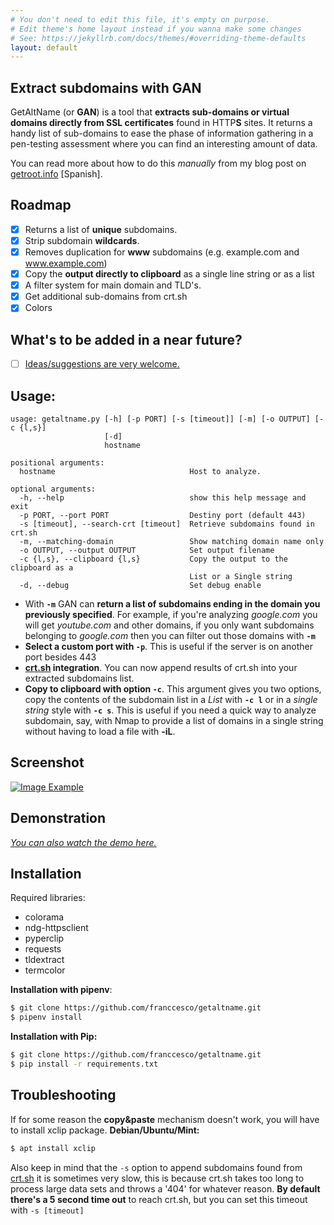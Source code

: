 ```yaml
---
# You don't need to edit this file, it's empty on purpose.
# Edit theme's home layout instead if you wanna make some changes
# See: https://jekyllrb.com/docs/themes/#overriding-theme-defaults
layout: default
---
```


## Extract subdomains with GAN
GetAltName (or **GAN**) is a tool that **extracts sub-domains or virtual domains directly from SSL certificates** found in HTTP**S** sites. It returns a handy list of sub-domains to ease the phase of information gathering in a pen-testing assessment where you can find an interesting amount of data.

You can read more about how to do this _manually_ from my blog post on [getroot.info](https://getroot.info/tip-getaltname/) [Spanish].

## Roadmap

- [x] Returns a list of **unique** subdomains.
- [x] Strip subdomain **wildcards**.
- [x] Removes duplication for **www** subdomains (e.g. example.com and www.example.com)
- [x] Copy the **output directly to clipboard** as a single line string or as a list
- [x] A filter system for main domain and TLD's.
- [x] Get additional sub-domains from crt.sh
- [x] Colors

## What's to be added in a near future?
- [ ] [Ideas/suggestions are very welcome.](https://github.com/franccesco/getaltname/issues)

## Usage:
```
usage: getaltname.py [-h] [-p PORT] [-s [timeout]] [-m] [-o OUTPUT] [-c {l,s}]
                     [-d]
                     hostname

positional arguments:
  hostname                              Host to analyze.

optional arguments:
  -h, --help                            show this help message and exit
  -p PORT, --port PORT                  Destiny port (default 443)
  -s [timeout], --search-crt [timeout]  Retrieve subdomains found in crt.sh
  -m, --matching-domain                 Show matching domain name only
  -o OUTPUT, --output OUTPUT            Set output filename
  -c {l,s}, --clipboard {l,s}           Copy the output to the clipboard as a
                                        List or a Single string
  -d, --debug                           Set debug enable
```

- With **`-m`** GAN can **return a list of subdomains ending in the domain you previously specified**. For example, if you're analyzing _google.com_ you will get _youtube.com_ and other domains, if you only want subdomains belonging to _google.com_ then you can filter out those domains with **`-m`**
- **Select a custom port with `-p`**. This is useful if the server is on another port besides 443
- **[crt.sh](https://crt.sh/) integration**. You can now append results of crt.sh into your extracted subdomains list.
- **Copy to clipboard with option `-c`**. This argument gives you two options, copy the contents of the subdomain list in a _List_ with **`-c l`** or in a _single string_ style with **`-c s`**. This is useful if you need a quick way to analyze subdomain, say, with Nmap to provide a list of domains in a single string without having to load a file with **-iL**.

## Screenshot
[![Image Example](/assets/screenshot.png)](/getaltname/assets/screenshot.png)

## Demonstration

<script src="https://asciinema.org/a/tpebJeCEThMLDuDEXu1k1oz1o.js" id="asciicast-tpebJeCEThMLDuDEXu1k1oz1o" async></script>
_[You can also watch the demo here.](https://asciinema.org/a/tpebJeCEThMLDuDEXu1k1oz1o)_

## Installation
Required libraries:
* colorama
* ndg-httpsclient
* pyperclip
* requests
* tldextract
* termcolor

**Installation with pipenv**:
```sh
$ git clone https://github.com/franccesco/getaltname.git
$ pipenv install
```

**Installation with Pip:**
```sh
$ git clone https://github.com/franccesco/getaltname.git
$ pip install -r requirements.txt
```

## Troubleshooting
If for some reason the **copy&paste** mechanism doesn't work, you will have to install xclip package.
**Debian/Ubuntu/Mint:**
```sh
$ apt install xclip
```

Also keep in mind that the `-s` option to append subdomains found from [crt.sh](https://crt.sh) it is sometimes very slow, this is because crt.sh takes too long to process large data sets and throws a '404' for whatever reason. **By default there's a 5 second time out** to reach crt.sh, but you can set this timeout with `-s [timeout]`
